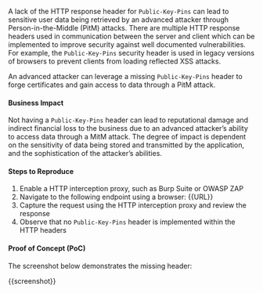 A lack of the HTTP response header for `Public-Key-Pins` can lead to sensitive user data being retrieved by an advanced attacker through Person-in-the-Middle (PitM) attacks. There are multiple HTTP response headers used in communication between the server and client which can be implemented to improve security against well documented vulnerabilities. For example, the `Public-Key-Pins` security header is used in legacy versions of browsers to prevent clients from loading reflected XSS attacks.

An advanced attacker can leverage a missing `Public-Key-Pins` header to forge certificates and gain access to data through a PitM attack.

#### Business Impact

Not having a `Public-Key-Pins` header can lead to reputational damage and indirect financial loss to the business due to an advanced attacker’s ability to access data through a MitM attack. The degree of impact is dependent on the sensitivity of data being stored and transmitted by the application, and the sophistication of the attacker’s abilities.

#### Steps to Reproduce

1. Enable a HTTP interception proxy, such as Burp Suite or OWASP ZAP
1. Navigate to the following endpoint using a browser: {{URL}}
1. Capture the request using the HTTP interception proxy and review the response
1. Observe that no `Public-Key-Pins` header is implemented within the HTTP headers

#### Proof of Concept (PoC)

The screenshot below demonstrates the missing header:

{{screenshot}}

